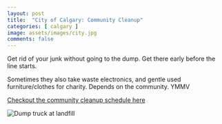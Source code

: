 ```yaml
---
layout: post
title:  "City of Calgary: Community Cleanup"
categories: [ calgary ]
image: assets/images/city.jpg
comments: false
---
```


Get rid of your junk without going to the dump.  Get there early before the line starts.

Sometimes they also take waste electronics, and gentle used furniture/clothes for charity. Depends on the community.  YMMV

[Checkout the community cleanup schedule here](https://www.calgary.ca/communities/community-cleanups.html)

![Dump truck at landfill](https://www.calgary.ca/content/www/en/home/communities/community-cleanups/jcr%3acontent/root/maincontentpar/responsivegrid/grid/column-0-r0/hero_banner2714_copy/image.img.jpg/1708102879819.jpg)
